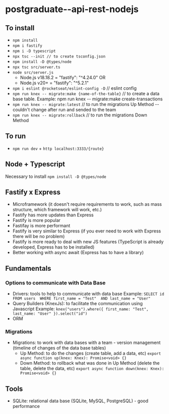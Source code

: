 # postgraduate--api-rest-nodejs

## To install
- `npm install`
- `npm i fastify`
- `npm i -D typescript`
- `npx tsc --init // to create tsconfig.json`
- `npm install -D @types/node`
- `npx tsc src/server.ts`
- `node src/server.js`
    - Node.js v18.18.2 = "fastify": "^4.24.0"
        OR
    - Node.js v20+ = "fastify": "^5.2.1"
- `npm i eslint @rocketseat/eslint-config -D` // eslint config
- `npm run knex -- migrate:make {name-of-the-table}` // to create a data base table. Example: npm run knex -- migrate:make create-transactions
- `npm run knex -- migrate:latest` // to run the migrations Up Method -- couldn't change after run and sended to the team
- `npm run knex -- migrate:rollback` // to run the migrations Down Method


## To run
- `npm run dev` + `http localhost:3333/{route}`

## Node + Typescript
Necessary to install `npm install -D @types/node`

## Fastify x Express

- Microframework (it doesn't require requirements to work, such as mass structure, which framework will work, etc.)
- Fastify has more updates than Express
- Fastify is more popular
- Fastifay is more performant
- Fastify is very similar to Express (if you ever need to work with Express there will be no problem)
- Fastify is more ready to deal with new JS features (TypeScript is already developed, Express has to be installed)
- Better working with async await (Express has to have a library)

## Fundamentals
### Options to communicate with Data Base
- Drivers: tools to help to communicate with data base 
    Example: 
        `SELECT id 
        FROM users 
        WHERE first_name = "Test" 
            AND last_name = "User"`
- Query Builders (KnexJs): to facilitate the communication using Javascript 
    Example: 
        `knex("users").where({
            first_name: "Test",
            last_name: "User"
        }).select("id")` 
- ORM

### Migrations
- Migrations: to work with data bases with a team - version management (timeline of changes of the data base tables)
    - Up Method: to do the changes (create table, add a data, etc)
        `export async function up(knex: Knex): Promise<void> {}`
    - Down Method: to rollback what was done in Up Method (delete the table, delete the data, etc)
        `export async function down(knex: Knex): Promise<void> {}`

## Tools

- SQLite: relational data base (SQLite, MySQL, PostgreSQL) - good performance

